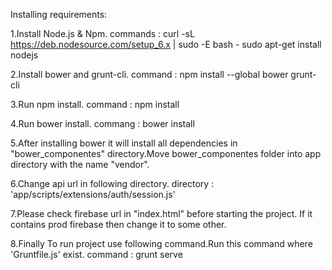 Installing requirements:

1.Install Node.js & Npm.
  commands : curl -sL https://deb.nodesource.com/setup_6.x | sudo -E bash -
             sudo apt-get install nodejs

2.Install bower and grunt-cli.
  command : npm install --global bower grunt-cli

3.Run npm install.
  command : npm install

4.Run bower install.
  commang : bower install

5.After installing bower it will install all dependencies in "bower_componentes" directory.Move bower_componentes folder into app directory with the name "vendor".

6.Change api url in following directory.
  directory : 'app/scripts/extensions/auth/session.js'

7.Please check firebase url in "index.html" before starting the project. If it contains prod firebase then change it to some other.

8.Finally To run project use following command.Run this command where 'Gruntfile.js' exist.
  command : grunt serve
